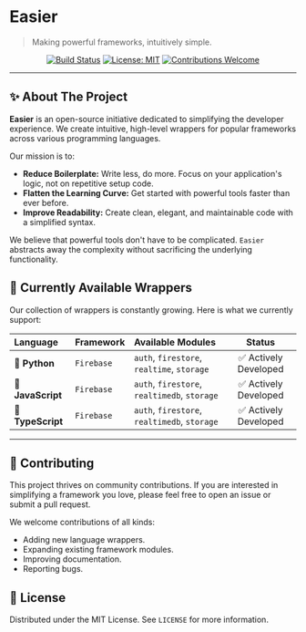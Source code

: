 # Easier

> Making powerful frameworks, intuitively simple.

<div align="center">

[![Build Status](https://img.shields.io/badge/build-passing-brightgreen?style=for-the-badge)](https://github.com/easier)
[![License: MIT](https://img.shields.io/badge/License-MIT-yellow.svg?style=for-the-badge)](https://opensource.org/licenses/MIT)
[![Contributions Welcome](https://img.shields.io/badge/contributions-welcome-orange.svg?style=for-the-badge)](https://github.com/easier)

</div>

---

## ✨ About The Project

**Easier** is an open-source initiative dedicated to simplifying the developer experience. We create intuitive, high-level wrappers for popular frameworks across various programming languages.

Our mission is to:
*   **Reduce Boilerplate:** Write less, do more. Focus on your application's logic, not on repetitive setup code.
*   **Flatten the Learning Curve:** Get started with powerful tools faster than ever before.
*   **Improve Readability:** Create clean, elegant, and maintainable code with a simplified syntax.

We believe that powerful tools don't have to be complicated. `Easier` abstracts away the complexity without sacrificing the underlying functionality.

## 🚀 Currently Available Wrappers

Our collection of wrappers is constantly growing. Here is what we currently support:

| Language | Framework | Available Modules | Status |
| :--- | :--- | :--- | :---: |
| **🐍 Python** | `Firebase` | `auth`, `firestore`, `realtime`, `storage` | ✅ Actively Developed |
| **📜 JavaScript** | `Firebase` | `auth`, `firestore`, `realtimedb`, `storage` | ✅ Actively Developed |
| **🔷 TypeScript** | `Firebase` | `auth`, `firestore`, `realtimedb`, `storage` | ✅ Actively Developed |

---

## 🤝 Contributing

This project thrives on community contributions. If you are interested in simplifying a framework you love, please feel free to open an issue or submit a pull request.

We welcome contributions of all kinds:
*   Adding new language wrappers.
*   Expanding existing framework modules.
*   Improving documentation.
*   Reporting bugs.

## 📝 License

Distributed under the MIT License. See `LICENSE` for more information.
